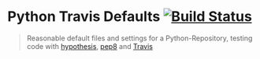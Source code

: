 # Python Travis Defaults [![Build Status](https://travis-ci.org/pajowu/python-travis-defaults.svg?branch=master)](https://travis-ci.org/pajowu/python-travis-defaults)

> Reasonable default files and settings for a Python-Repository, testing code with [hypothesis](http://hypothesis.works), [pep8](https://pypi.python.org/pypi/pep8) and [Travis](https://travis-ci.org) 
